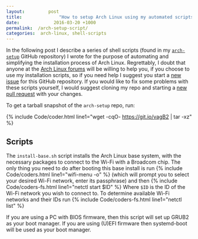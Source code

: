 ```yaml
---
layout:         post
title:              "How to setup Arch Linux using my automated scripts?"
date:             2016-03-20 +1000
permalink:  /arch-setup-script/
categories:  arch-linux, shell-scripts
---
```


In the following post I describe a series of shell scripts (found in my [`arch-setup`](https://github.com/fusion809/arch-setup) GitHub repository) I wrote for the purpose of automating and simplifying the installation process of Arch Linux. Regrettably, I doubt that anyone at the [Arch Linux forums](https://bbs.archlinux.org) will be willing to help you, if you choose to use my installation scripts, so if you need help I suggest you start a [new issue](https://github.com/fusion809/arch-setup/issues/new) for this GitHub repository. If you would like to fix some problems with these scripts yourself, I would suggest cloning my repo and starting a [new pull request](https://github.com/fusion809/arch-setup/pulls) with your changes. 

To get a tarball snapshot of the `arch-setup` repo, run:

{% include Code/coder.html line1="wget -cqO- https://git.io/vagB2 | tar -xz" %}

## Scripts
The `install-base.sh` script installs the Arch Linux base system, with the necessary packages to connect to the Wi-Fi with a Broadcom chip. The only thing you need to do after booting this base install is run {% include Code/coders.html line1="wifi-menu -o" %} (which will prompt you to select your desired Wi-Fi network, enter its passphrase) and then {% include Code/coders-fs.html line1="netctl start $ID" %} Where `$ID` is the ID of the Wi-Fi network you wish to connect to. To determine available Wi-Fi networks and their IDs run {% include Code/coders-fs.html line1="netctl list" %}

If you are using a PC with BIOS firmware, then this script will set up GRUB2 as your boot manager. If you are using (U)EFI firmware then systemd-boot will be used as your boot manager.
